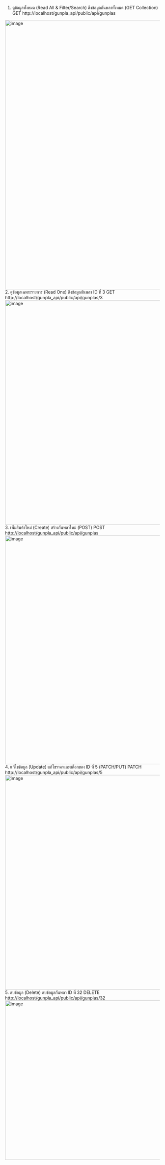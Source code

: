 1. ดูข้อมูลทั้งหมด (Read All & Filter/Search) ดึงข้อมูลกันพลาทั้งหมด (GET Collection)
GET http://localhost/gunpla_api/public/api/gunplas
<img width="891" height="874" alt="image" src="https://github.com/user-attachments/assets/4f12d9db-89eb-46cf-9c50-b4e6dfb08dfd" />
2. ดูข้อมูลเฉพาะรายการ (Read One) ดึงข้อมูลกันพลา ID ที่ 3
GET http://localhost/gunpla_api/public/api/gunplas/3
<img width="858" height="729" alt="image" src="https://github.com/user-attachments/assets/e28f7a83-f612-4eab-8857-38a6fc91a8b8" />
3. เพิ่มสินค้าใหม่ (Create) สร้างกันพลาใหม่ (POST)
POST http://localhost/gunpla_api/public/api/gunplas
<img width="860" height="742" alt="image" src="https://github.com/user-attachments/assets/efd084ab-0aba-43f2-9858-b58fe0115817" />
4. แก้ไขข้อมูล (Update) แก้ไขราคาและสต็อกของ ID ที่ 5 (PATCH/PUT)
PATCH http://localhost/gunpla_api/public/api/gunplas/5
<img width="867" height="697" alt="image" src="https://github.com/user-attachments/assets/106d9295-3064-438a-b2e4-5f059c974eeb" />
5. ลบข้อมูล (Delete) ลบข้อมูลกันพลา ID ที่ 32
DELETE http://localhost/gunpla_api/public/api/gunplas/32
<img width="842" height="517" alt="image" src="https://github.com/user-attachments/assets/0bb1c03a-8690-4b90-aa1b-86ce2b7ecf28" />
